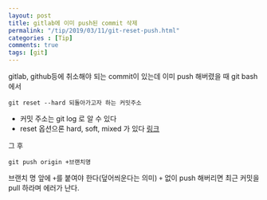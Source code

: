 ```yaml
---
layout: post
title: gitlab에 이미 push된 commit 삭제
permalink: "/tip/2019/03/11/git-reset-push.html"
categories : [Tip]
comments: true
tags: [git]
---
```

gitlab, github등에 취소해야 되는 commit이 있는데 이미 push 해버렸을 때 
git bash에서
~~~
git reset --hard 되돌아가고자 하는 커밋주소
~~~
* 커밋 주소는 git log 로 알 수 있다
* reset 옵션으론 hard, soft, mixed 가 있다 [링크](https://www.devpools.kr/2017/02/05/%EC%B4%88%EB%B3%B4%EC%9A%A9-git-%EB%90%98%EB%8F%8C%EB%A6%AC%EA%B8%B0-reset-revert/)

그 후
~~~
git push origin +브랜치명
~~~
브랜치 명 앞에 `+`를 붙여야 한다(덮어씌운다는 의미)
`+` 없이 push 해버리면 최근 커밋을 pull 하라며 에러가 난다. 


